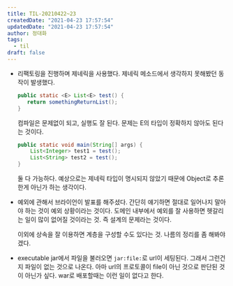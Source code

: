 ```yaml
---
title: TIL-20210422~23
createdDate: "2021-04-23 17:57:54"
updatedDate: "2021-04-23 17:57:54"
author: 정대화
tags:
  - til
draft: false
---
```


- 리팩토링을 진행하며 제네릭을 사용했다. 제네릭 메소드에서 생각하지 못해봤던 동작이 발생했다.
   ```java
  public static <E> List<E> test() {
      return somethingReturnList();
  }
  ```
  컴파일은 문제없이 되고, 실행도 잘 된다. 문제는 E의 타입이 정확하지 않아도 된다는 것이다.

  ```java
  public static void main(String[] args) {
      List<Integer> test1 = test();
      List<String> test2 = test();
  }
  ```
  둘 다 가능하다. 예상으로는 제네릭 타입이 명시되지 않았기 때문에 Object로 추론한게 아닌가 하는 생각이다.
  
- 예외에 관해서 브라이언이 발표를 해주셨다. 간단히 얘기하면 절대로 일어나지 말아야 하는 것이 예외 상황이라는 것이다. 도메인 내부에서 예외를 잘 사용하면 헷갈리는 일이 많이 없어질 것이라는 것. 즉 설계의 문제라는 것이다.

  이외에 상속을 잘 이용하면 계층을 구성할 수도 있다는 것. 나름의 정리를 좀 해봐야겠다.

- executable jar에서 파일을 불러오면 `jar:file:`로 url이 세팅된다. 그래서 그런건지 파일이 없는 것으로 나온다. 아마 url의 프로토콜이 file이 아닌 것으로 판단된 것이 아닌가 싶다. war로 배포할때는 이런 일이 없다고 한다.
